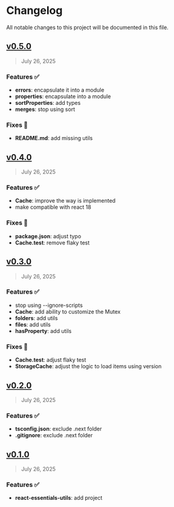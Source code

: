 # Changelog

All notable changes to this project will be documented in this file.

## [v0.5.0](https://github.com/agusmgarcia/react-essentials/tree/@agusmgarcia/react-essentials-utils@v0.5.0)

> July 26, 2025

### Features ✅

- **errors**: encapsulate it into a module
- **properties**: encapsulate into a module
- **sortProperties**: add types
- **merges**: stop using sort

### Fixes 🎯

- **README.md**: add missing utils

## [v0.4.0](https://github.com/agusmgarcia/react-essentials/tree/@agusmgarcia/react-essentials-utils@v0.4.0)

> July 26, 2025

### Features ✅

- **Cache**: improve the way is implemented
- make compatible with react 18

### Fixes 🎯

- **package.json**: adjust typo
- **Cache.test**: remove flaky test

## [v0.3.0](https://github.com/agusmgarcia/react-essentials/tree/@agusmgarcia/react-essentials-utils@v0.3.0)

> July 26, 2025

### Features ✅

- stop using --ignore-scripts
- **Cache**: add ability to customize the Mutex
- **folders**: add utils
- **files**: add utils
- **hasProperty**: add utils

### Fixes 🎯

- **Cache.test**: adjust flaky test
- **StorageCache**: adjust the logic to load items using version

## [v0.2.0](https://github.com/agusmgarcia/react-essentials/tree/@agusmgarcia/react-essentials-utils@v0.2.0)

> July 26, 2025

### Features ✅

- **tsconfig.json**: exclude .next folder
- **.gitignore**: exclude .next folder

## [v0.1.0](https://github.com/agusmgarcia/react-essentials/tree/@agusmgarcia/react-essentials-utils@v0.1.0)

> July 26, 2025

### Features ✅

- **react-essentials-utils**: add project
